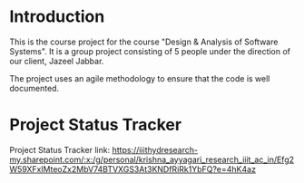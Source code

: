 # Introduction

This is the course project for the course "Design & Analysis of Software Systems". It is a group project consisting of 5 people under the direction of our client, Jazeel Jabbar. 

The project uses an agile methodology to ensure that the code is well documented.

# Project Status Tracker

Project Status Tracker link: https://iiithydresearch-my.sharepoint.com/:x:/g/personal/krishna_ayyagari_research_iiit_ac_in/Efg2W59XFxlMteoZx2MbV74BTVXGS3At3KNDfRiRk1YbFQ?e=4hK4az
